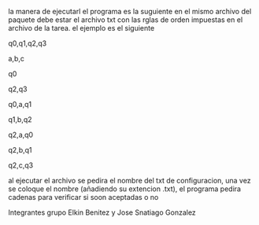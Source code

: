 
la manera de ejecutarl el programa es la suguiente
en el mismo archivo del paquete debe estar el archivo txt con las rglas de orden impuestas en el archivo de la tarea.
el ejemplo es el siguiente

q0,q1,q2,q3

a,b,c

q0

q2,q3

q0,a,q1

q1,b,q2

q2,a,q0

q2,b,q1

q2,c,q3

al ejecutar el archivo se pedira el nombre del txt de configuracion, una vez se coloque el nombre (añadiendo su extencion .txt), el programa pedira cadenas para verificar si soon aceptadas o no

Integrantes grupo
Elkin Benitez y Jose Snatiago Gonzalez
